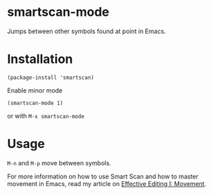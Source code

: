 smartscan-mode
==============

Jumps between other symbols found at point in Emacs.

Installation
============
```
(package-install 'smartscan)
```
Enable minor mode
```
(smartscan-mode 1)
```
or with `M-x smartscan-mode`

Usage
=====
`M-n` and `M-p` move between symbols.

For more information on how to use Smart Scan and how to master movement in Emacs, read my article on [Effective Editing I: Movement](http://www.masteringemacs.org/articles/2011/01/14/effective-editing-movement/).
